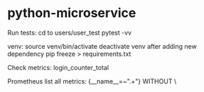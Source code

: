 # python-microservice

Run tests:
cd to users/user_test
pytest -vv

venv:
source venv/bin/activate
deactivate venv
after adding new dependency
pip freeze > requirements.txt

Check metrics:
login_counter_total

Prometheus list all metrics:
{\_\_name\_\_=~".+"} WITHOUT \
